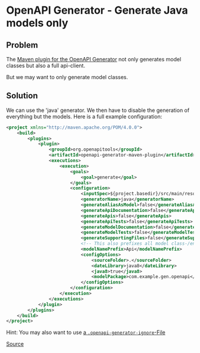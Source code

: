 # OpenAPI Generator - Generate Java models only
## Problem
The [Maven plugin for the OpenAPI Generator](https://github.com/OpenAPITools/openapi-generator/tree/master/modules/openapi-generator-maven-plugin)
not only generates model classes but also a full api-client.

But we may want to only generate model classes.

## Solution
We can use the 'java' generator. We then have to disable the generation of everything but the models.
Here is a full example configuration:
```xml
<project xmlns="http://maven.apache.org/POM/4.0.0">
    <build>
        <plugins>
            <plugin>
                <groupId>org.openapitools</groupId>
                <artifactId>openapi-generator-maven-plugin</artifactId>
                <executions>
                    <execution>
                        <goals>
                            <goal>generate</goal>
                        </goals>
                        <configuration>
                            <inputSpec>${project.basedir}/src/main/resources/open-api-spec.yaml</inputSpec>
                            <generatorName>java</generatorName>
                            <generateAliasAsModel>false</generateAliasAsModel>
                            <generateApiDocumentation>false</generateApiDocumentation>
                            <generateApis>false</generateApis>
                            <generateApiTests>false</generateApiTests>
                            <generateModelDocumentation>false</generateModelDocumentation>
                            <generateModelTests>false</generateModelTests>
                            <generateSupportingFiles>false</generateSupportingFiles>
                            <!-- This also prefixes all model class-/enum-names with 'Api'-->
                            <modelNamePrefix>Api</modelNamePrefix>
                            <configOptions>
                                <sourceFolder>.</sourceFolder>
                                <dateLibrary>java8</dateLibrary>
                                <java8>true</java8>
                                <modelPackage>com.example.gen.openapi</modelPackage>
                            </configOptions>
                        </configuration>
                    </execution>
                </executions>
            </plugin>
        </plugins>
    </build>
</project>
```

Hint: You may also want to use [a `.openapi-generator-ignore`-File](https://github.com/OpenAPITools/openapi-generator/blob/master/docs/customization.md#ignore-file-format)

[Source](https://github.com/OpenAPITools/openapi-generator/tree/master/modules/openapi-generator-maven-plugin)
